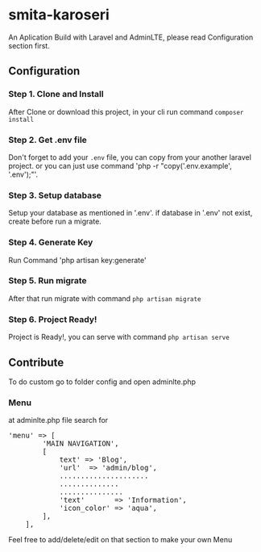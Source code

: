 # smita-karoseri
An Aplication Build with Laravel and AdminLTE, please read Configuration section first.
## Configuration
### Step 1. Clone and Install
After Clone or download this project, in your cli run command `composer install`
### Step 2. Get .env file
Don't forget to add your `.env` file, you can copy from your another laravel project. or you can just use command 'php -r "copy('.env.example', '.env');"'.
### Step 3. Setup database
Setup your database as mentioned in '.env'. if database in '.env' not exist, create before run a migrate.
### Step 4. Generate Key
Run Command 'php artisan key:generate'
### Step 5. Run migrate
After that run migrate with command `php artisan migrate`
### Step 6. Project Ready!
Project is Ready!, you can serve with command `php artisan serve`
## Contribute
To do custom go to folder config and open adminlte.php
### Menu
at adminlte.php file search for 
<pre>
'menu' => [
        'MAIN NAVIGATION',
        [
            text' => 'Blog',
            'url'  => 'admin/blog',
            .....................
            ..............
            ...............
            'text'       => 'Information',
            'icon_color' => 'aqua',
        ],
    ],
</pre>
Feel free to add/delete/edit on that section to make your own Menu

